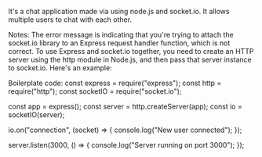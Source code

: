 It's a chat application made via using node.js and socket.io. It allows multiple users to chat with each other.

Notes:
The error message is indicating that you're trying to attach the socket.io library to an Express request handler function, which is not correct. To use Express and socket.io together, you need to create an HTTP server using the http module in Node.js, and then pass that server instance to socket.io. Here's an example:

Boilerplate code:
const express = require("express");
const http = require("http");
const socketIO = require("socket.io");

const app = express();
const server = http.createServer(app);
const io = socketIO(server);

io.on("connection", (socket) => {
console.log("New user connected");
});

server.listen(3000, () => {
console.log("Server running on port 3000");
});
